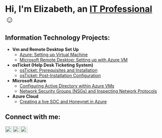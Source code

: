 <h1>Hi, I'm Elizabeth, an <a href="https://linkedin.com/in/Josh">IT Professional</a>☺</h1>

<h2>Information Technology Projects:</h2>

- <b>Vm and Remote Desktop Set Up</b>
  - [Azure: Setting up Virtual Machine](https://github.com/elizabeth-a-h/vm-set-up)
  - [Microsoft Remote Desktop: Setting up with Azure VM](https://github.com/elizabeth-a-h/remote-desktop)
- <b>osTicket (Help Desk Ticketing System)</b>
  - [osTicket: Prerequisites and Installation](https://github.com/elizabeth-a-h/osticket-prereqs)
  - [osTicket: Post-Installation Configuration](https://github.com/elizabeth-a-h/osTicket)
- <b>Microsoft Azure</b>
  - [Configuring Active Directory within Azure VMs](https://github.com/elizabeth-a-h/active-directory-set-up)
  - [Network Security Groups (NSGs) and Inspecting Network Protocols](https://github.com/elizabeth-a-h/azure-nsg)
- <b>Azure Cloud</b>
  - [Creating a live SOC and Honeynet in Azure](https://github.com/elizabeth-a-h/Azure-SOC)


<h2>Connect with me:</h2>

[<img align="left" alt="Elizabeth | Twitter" width="22px" src="https://cdn.jsdelivr.net/npm/simple-icons@v3/icons/twitter.svg" />][twitter]
[<img align="left" alt="Elizabeth | LinkedIn" width="22px" src="https://cdn.jsdelivr.net/npm/simple-icons@v3/icons/linkedin.svg" />][linkedin]
[<img align="left" alt="Elizabeth | Instagram" width="22px" src="https://cdn.jsdelivr.net/npm/simple-icons@v3/icons/instagram.svg" />][instagram]

[twitter]: https://twitter.com/Josh
[instagram]: https://www.instagram.com/Josh
[linkedin]: https://www.linkedin.com/in/elizabeth-harnisch
